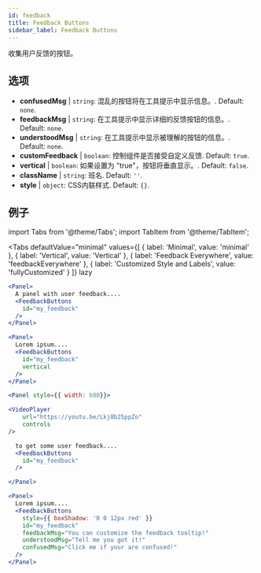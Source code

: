 ```yaml
---
id: feedback 
title: Feedback Buttons
sidebar_label: Feedback Buttons
---
```


收集用户反馈的按钮。

## 选项

* __confusedMsg__ | `string`: 混乱的按钮将在工具提示中显示信息。. Default: `none`.
* __feedbackMsg__ | `string`: 在工具提示中显示详细的反馈按钮的信息。. Default: `none`.
* __understoodMsg__ | `string`: 在工具提示中显示被理解的按钮的信息。. Default: `none`.
* __customFeedback__ | `boolean`: 控制组件是否接受自定义反馈. Default: `true`.
* __vertical__ | `boolean`: 如果设置为 "true"，按钮将垂直显示。. Default: `false`.
* __className__ | `string`: 班名. Default: `''`.
* __style__ | `object`: CSS内联样式. Default: `{}`.


## 例子

import Tabs from '@theme/Tabs';
import TabItem from '@theme/TabItem';

<Tabs
    defaultValue="minimal"
    values={[
        { label: 'Minimal', value: 'minimal' },
        { label: 'Vertical', value: 'Vertical' },
        { label: 'Feedback Everywhere', value: 'feedbackEverywhere' },
        { label: 'Customized Style and Labels', value: 'fullyCustomized' }
    ]}
    lazy
>

<TabItem value="minimal">

```jsx live
<Panel>
  A panel with user feedback....
  <FeedbackButtons
    id="my_feedback" 
  />
</Panel>
```

</TabItem>

<TabItem value="Vertical">

```jsx live
<Panel>
  Lorem ipsum....
  <FeedbackButtons
    id="my_feedback" 
    vertical
  />
</Panel>
```
</TabItem>

<TabItem value="feedbackEverywhere">

```jsx live
<Panel style={{ width: 680}}>

<VideoPlayer
    url="https://youtu.be/Lkj8b25ppZo"
    controls
/>

  to get some user feedback....
  <FeedbackButtons
    id="my_feedback" 
  />

</Panel>
```
</TabItem>

<TabItem value="fullyCustomized">

```jsx live
<Panel>
  Lorem ipsum....
  <FeedbackButtons
    style={{ boxShadow: '0 0 12px red' }}
    id="my_feedback"  
    feedbackMsg="You can customize the feedback tooltip!"
    understoodMsg="Tell me you got it!" 
    confusedMsg="Click me if your are confused!" 
  />
</Panel>
```
</TabItem>

</Tabs>
